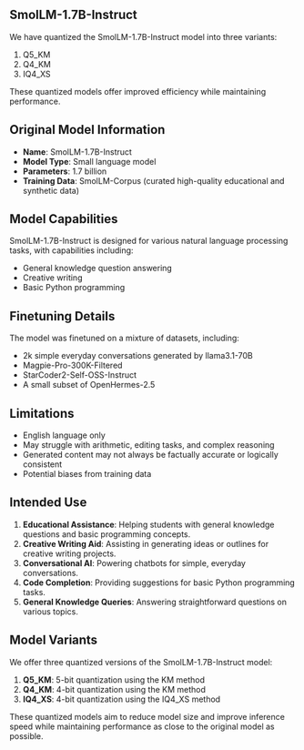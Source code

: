 
## SmolLM-1.7B-Instruct

We have quantized the SmolLM-1.7B-Instruct model into three variants:

1. Q5_KM
2. Q4_KM
3. IQ4_XS

These quantized models offer improved efficiency while maintaining performance.

## Original Model Information

- **Name**: SmolLM-1.7B-Instruct
- **Model Type**: Small language model
- **Parameters**: 1.7 billion
- **Training Data**: SmolLM-Corpus (curated high-quality educational and synthetic data)

## Model Capabilities

SmolLM-1.7B-Instruct is designed for various natural language processing tasks, with capabilities including:

- General knowledge question answering
- Creative writing
- Basic Python programming

## Finetuning Details

The model was finetuned on a mixture of datasets, including:

- 2k simple everyday conversations generated by llama3.1-70B
- Magpie-Pro-300K-Filtered
- StarCoder2-Self-OSS-Instruct
- A small subset of OpenHermes-2.5

## Limitations

- English language only
- May struggle with arithmetic, editing tasks, and complex reasoning
- Generated content may not always be factually accurate or logically consistent
- Potential biases from training data

## Intended Use

1. **Educational Assistance**: Helping students with general knowledge questions and basic programming concepts.
2. **Creative Writing Aid**: Assisting in generating ideas or outlines for creative writing projects.
3. **Conversational AI**: Powering chatbots for simple, everyday conversations.
4. **Code Completion**: Providing suggestions for basic Python programming tasks.
5. **General Knowledge Queries**: Answering straightforward questions on various topics.

## Model Variants

We offer three quantized versions of the SmolLM-1.7B-Instruct model:

1. **Q5_KM**: 5-bit quantization using the KM method
2. **Q4_KM**: 4-bit quantization using the KM method
3. **IQ4_XS**: 4-bit quantization using the IQ4_XS method

These quantized models aim to reduce model size and improve inference speed while maintaining performance as close to the original model as possible.
